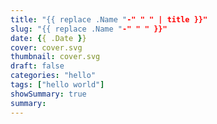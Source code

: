 ```yaml
---
title: "{{ replace .Name "-" " " | title }}"
slug: "{{ replace .Name "-" " " }}"
date: {{ .Date }}
cover: cover.svg
thumbnail: cover.svg
draft: false
categories: "hello"
tags: ["hello world"]
showSummary: true
summary:
---
```



